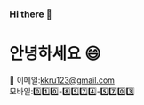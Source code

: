 ### Hi there 👋
# 안녕하세요 :smile:


:speech_balloon:
이메일:kkru123@gmail.com<br>
모바일::zero::one::zero:-:eight::five::seven::four:-:five::seven::zero::three:



<!--
**kkru123/kkru123** is a ✨ _special_ ✨ repository because its `README.md` (this file) appears on your GitHub profile.

Here are some ideas to get you started:

- 🔭 I’m currently working on ...
- 🌱 I’m currently learning ...
- 👯 I’m looking to collaborate on ...
- 🤔 I’m looking for help with ...
- 💬 Ask me about ...
- 📫 How to reach me: ...
- 😄 Pronouns: ...
- ⚡ Fun fact: ...
-->
